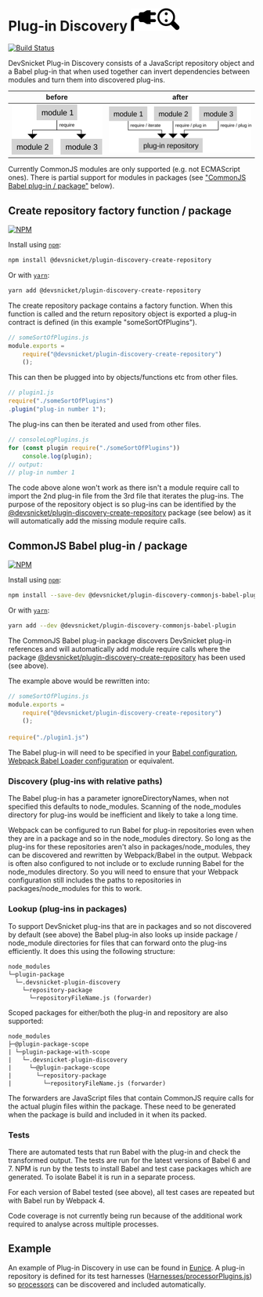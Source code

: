 # Plug-in Discovery ![](https://raw.githubusercontent.com/DevSnicket/plugin-discovery/master/icon.svg?sanitize=true)

[![Build Status](https://travis-ci.org/DevSnicket/plugin-discovery.svg?branch=master)](https://travis-ci.org/DevSnicket/plugin-discovery)

DevSnicket Plug-in Discovery consists of a JavaScript repository object and a Babel plug-in that when used together can invert dependencies between modules and turn them into discovered plug-ins.

before | after
------ | -----
![](https://raw.githubusercontent.com/DevSnicket/plugin-discovery/master/before.svg?sanitize=true) | ![](https://raw.githubusercontent.com/DevSnicket/plugin-discovery/master/after.svg?sanitize=true)

Currently CommonJS modules are only supported (e.g. not ECMAScript ones). There is partial support for modules in packages (see ["CommonJS Babel plug-in / package"](#commonjs-babel-plug-in--package) below).

## Create repository factory function / package

[![NPM](https://img.shields.io/npm/v/@devsnicket/plugin-discovery-create-repository.svg)](https://www.npmjs.com/package/@devsnicket/plugin-discovery-create-repository
)

Install using [`npm`](https://www.npmjs.com/package/@devsnicket/plugin-discovery-create-repository):

```bash
npm install @devsnicket/plugin-discovery-create-repository
```
Or with [`yarn`](https://yarnpkg.com/en/package/@devsnicket/plugin-discovery-create-repository):

```bash
yarn add @devsnicket/plugin-discovery-create-repository
```
The create repository package contains a factory function. When this function is called and the return repository object is exported a plug-in contract is defined (in this example "someSortOfPlugins").

```javascript
// someSortOfPlugins.js
module.exports =
	require("@devsnicket/plugin-discovery-create-repository")
	();
```

This can then be plugged into by objects/functions etc from other files.

```javascript
// plugin1.js
require("./someSortOfPlugins")
.plugin("plug-in number 1");
```

The plug-ins can then be iterated and used from other files.

```javascript
// consoleLogPlugins.js
for (const plugin require("./someSortOfPlugins"))
	console.log(plugin);
// output:
// plug-in number 1
```

The code above alone won't work as there isn't a module require call to import the 2nd plug-in file from the 3rd file that iterates the plug-ins. The purpose of the repository object is so plug-ins can be identified by the [@devsnicket/plugin-discovery-create-repository](https://www.npmjs.com/package/@devsnicket/plugin-discovery-create-repository) package (see below) as it will automatically add the missing module require calls.

## CommonJS Babel plug-in / package

[![NPM](https://img.shields.io/npm/v/@devsnicket/plugin-discovery-commonjs-babel-plugin.svg)](https://www.npmjs.com/package/@devsnicket/plugin-discovery-commonjs-babel-plugin
)

Install using [`npm`](https://www.npmjs.com/package/@devsnicket/plugin-discovery-commonjs-babel-plugin):

```bash
npm install --save-dev @devsnicket/plugin-discovery-commonjs-babel-plugin
```
Or with [`yarn`](https://yarnpkg.com/en/package/@devsnicket/plugin-discovery-commonjs-babel-plugin):

```bash
yarn add --dev @devsnicket/plugin-discovery-commonjs-babel-plugin
```

The CommonJS Babel plug-in package discovers DevSnicket plug-in references and will automatically add module require calls where the package [@devsnicket/plugin-discovery-create-repository](https://www.npmjs.com/package/@devsnicket/plugin-discovery-create-repository) has been used (see above).

The example above would be rewritten into:

```javascript
// someSortOfPlugins.js
module.exports =
	require("@devsnicket/plugin-discovery-create-repository")
	();
	
require("./plugin1.js")
```

The Babel plug-in will need to be specified in your [Babel configuration](https://babeljs.io/docs/en/plugins#plugin-preset-paths), [Webpack Babel Loader configuration](https://github.com/babel/babel-loader#options) or equivalent.

### Discovery (plug-ins with relative paths)

The Babel plug-in has a parameter ignoreDirectoryNames, when not specified this defaults to node_modules. Scanning of the node_modules directory for plug-ins would be inefficient and likely to take a long time.

Webpack can be configured to run Babel for plug-in repositories even when they are in a package and so in the node_modules directory. So long as the plug-ins for these repositories aren't also in packages/node_modules, they can be discovered and rewritten by Webpack/Babel in the output. Webpack is often also configured to not include or to exclude running Babel for the node_modules directory. So you will need to ensure that your Webpack configuration still includes the paths to repositories in packages/node_modules for this to work.

### Lookup (plug-ins in packages)

To support DevSnicket plug-ins that are in packages and so not discovered by default (see above) the Babel plug-in also looks up inside package / node_module directories for files that can forward onto the plug-ins efficiently. It does this using the following structure:

```
node_modules
└─plugin-package
  └─.devsnicket-plugin-discovery
    └─repository-package
      └─repositoryFileName.js (forwarder)
```

Scoped packages for either/both the plug-in and repository are also supported:

```
node_modules
├─@plugin-package-scope
| └─plugin-package-with-scope
|   └─.devsnicket-plugin-discovery
|     └─@plugin-package-scope
|       └─repository-package
|         └─repositoryFileName.js (forwarder)
```

The forwarders are JavaScript files that contain CommonJS require calls for the actual plugin files within the package. These need to be generated when the package is build and included in it when its packed.

### Tests

There are automated tests that run Babel with the plug-in and check the transformed output. The tests are run for the latest versions of Babel 6 and 7. NPM is run by the tests to install Babel and test case packages which are generated. To isolate Babel it is run in a separate process.

For each version of Babel tested (see above), all test cases are repeated but with Babel run by Webpack 4.

Code coverage is not currently being run because of the additional work required to analyse across multiple processes.

## Example

An example of Plug-in Discovery in use can be found in [Eunice](https://github.com/DevSnicket/Eunice). A plug-in repository is defined for its test harnesses ([Harnesses/processorPlugins.js](https://github.com/DevSnicket/Eunice/blob/master/Harnesses/processorPlugins.js)) so [processors](https://github.com/DevSnicket/Eunice/tree/master/Processors) can be discovered and included automatically.